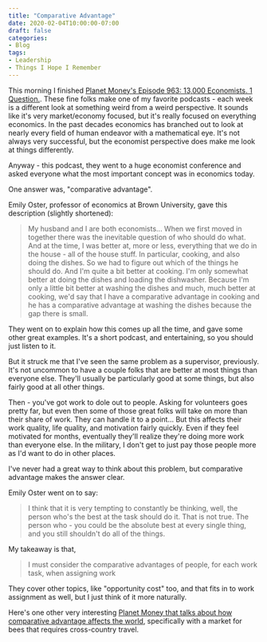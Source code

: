 ```yaml
---
title: "Comparative Advantage"
date: 2020-02-04T10:00:00-07:00
draft: false
categories:
- Blog
tags:
- Leadership
- Things I Hope I Remember
---
```


This morning I finished [Planet Money's Episode 963: 13,000 Economists.  1 Question.](https://www.npr.org/transcripts/794977811).  These fine folks make one of my favorite podcasts - each week is a different look at something weird from a weird perspective.  It sounds like it's very market/economy focused, but it's really focused on everything economics.  In the past decades economics has branched out to look at nearly every field of human endeavor with a mathematical eye.  It's not always very successful, but the economist perspective does make me look at things differently.

Anyway - this podcast, they went to a huge economist conference and asked everyone what the most important concept was in economics today.

One answer was, "comparative advantage".

Emily Oster, professor of economics at Brown University, gave this description (slightly shortened):

> My husband and I are both economists...
> When we first moved in together there was the inevitable question of who should do what. And at the time, I was better at, more or less, everything that we do in the house - all of the house stuff. In particular, cooking, and also doing the dishes. So we had to figure out which of the things he should do. And I'm quite a bit better at cooking. I'm only somewhat better at doing the dishes and loading the dishwasher.
> Because I'm only a little bit better at washing the dishes and much, much better at cooking, we'd say that I have a comparative advantage in cooking and he has a comparative advantage at washing the dishes because the gap there is small.

They went on to explain how this comes up all the time, and gave some other great examples.  It's a short podcast, and entertaining, so you should just listen to it.

But it struck me that I've seen the same problem as a supervisor, previously.  It's not uncommon to have a couple folks that are better at most things than everyone else.  They'll usually be particularly good at some things, but also fairly good at all other things.

Then - you've got work to dole out to people.  Asking for volunteers goes pretty far, but even then some of those great folks will take on more than their share of work.  They can handle it to a point...  But this affects their work quality, life quality, and motivation fairly quickly.  Even if they feel motivated for months, eventually they'll realize they're doing more work than everyone else.  In the military, I don't get to just pay those people more as I'd want to do in other places.

I've never had a great way to think about this problem, but comparative advantage makes the answer clear.

Emily Oster went on to say:

> I think that it is very tempting to constantly be thinking, well, the person who's the best at the task should do it.
> That is not true. The person who - you could be the absolute best at every single thing, and you still shouldn't do all of the things.

My takeaway is that, 

> I must consider the comparative advantages of people, for each work task, when assigning work

They cover other topics, like "opportunity cost" too, and that fits in to work assignment as well, but I just think of it more naturally.

Here's one other very interesting [Planet Money that talks about how comparative advantage affects the world](https://www.npr.org/sections/money/2017/02/24/517076055/episode-756-the-bees-go-to-california), specifically with a market for bees that requires cross-country travel.
